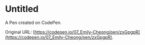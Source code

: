 # Untitled

A Pen created on CodePen.

Original URL: [https://codepen.io/07_Emily-Cheong/pen/zxGpgpR](https://codepen.io/07_Emily-Cheong/pen/zxGpgpR).

